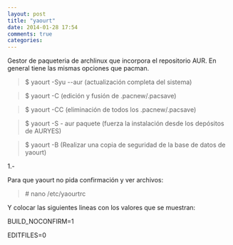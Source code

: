 ```yaml
---
layout: post
title: "yaourt"
date: 2014-01-28 17:54
comments: true
categories: 
---
```

Gestor de paqueteria de archlinux que incorpora el repositorio AUR. En general tiene las mismas opciones que pacman.

>$ yaourt -Syu --aur (actualización completa del sistema)

>$ yaourt -C (edición y fusión de .pacnew/.pacsave)

>$ yaourt -CC (eliminación de todos los .pacnew/.pacsave)

>$ yaourt -S - aur paquete (fuerza la instalación desde los depósitos de AURYES)

>$ yaourt -B (Realizar una copia de seguridad de la base de datos de yaourt)

1.-

Para que yaourt no pida confirmación y ver archivos:

>\# nano /etc/yaourtrc

Y colocar las siguientes lineas con los valores que se muestran:

BUILD_NOCONFIRM=1

EDITFILES=0

